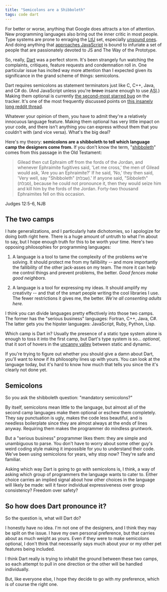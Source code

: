 ```yaml
---
title: "Semicolons are a Shibboleth"
tags: code dart
---
```


For better or worse, anything that Google does attracts a ton of attention. New
programming languages also bring out the inner critic in most people. Type
systems are prone to enraging the [LtU][] set, especially [unsound
ones][unsound]. And doing anything that [approaches JavaScript][js] is bound to
infuriate a set of people that are passionately devoted to JS and The Way of the
Prototype.

[ltu]: http://lambda-the-ultimate.org/node/4377
[unsound]: https://web.archive.org/web/20120113015751/http://www.dartlang.org/articles/optional-types/
[js]: http://www.2ality.com/2011/09/google-dart.html

So, really, [Dart][] was a perfect storm. It's been strangely fun watching the
complaints, critiques, feature requests and condemnation roll in. One particular
issue has incited way more attention than I expected given its significance in
the grand scheme of things: semicolons.

[dart]: https://dart.dev/

Dart requires semicolons as statement terminators just like C, C++, Java, and C#
do. (And JavaScript unless you're <strike>brave</strike> insane enough to use
<abbr title="Automatic Semicolon Insertion">ASI</abbr>.) Making them optional is
currently [the second-most starred bug][semicolon bug] on the tracker. It's one
of the most frequently discussed points on [this insanely long reddit
thread][reddit].

[semicolon bug]: https://github.com/dart-lang/sdk/issues/34
[reddit]: http://www.reddit.com/r/programming/comments/l6uwv/dart_programming_language/

Whatever your opinion of them, you have to admit they're a relatively innocuous
language feature. Making them optional has very little impact on your code, and
there isn't anything you can express without them that you couldn't with (and
vice versa). What's the big deal?

Here's my theory: **semicolons are a shibboleth to tell which language camp the
designers come from.** If you don't know the term, "[shibboleth][]" comes from
this passage in the Old Testament:

[shibboleth]: http://en.wikipedia.org/wiki/Shibboleth

> Gilead then cut Ephraim off from the fords of the Jordan, and whenever
> Ephraimite fugitives said, 'Let me cross,' the men of Gilead would ask, 'Are
> you an Ephraimite?' If he said, 'No,' they then said, 'Very well, say
> "Shibboleth" (שבלת).' If anyone said, "Sibboleth" (סבלת), because he could not
> pronounce it, then they would seize him and kill him by the fords of the
> Jordan. Forty-two thousand Ephraimites fell on this occasion.

<p class="cite">Judges 12:5-6, NJB</p>

## The two camps

I hate generalizations, and I particularly hate dichotomies, so I apologize for
doing both right here. There is a huge amount of untruth to what I'm about to
say, but I hope enough truth for this to be worth your time. Here's two opposing
philosophies for programming languages:

1.  A language is a tool to tame the complexity of the problems we're solving.
    It should protect me from my fallibility -- and more importantly the
    fallibility of the other jack-asses on my team. The more it can help me
    control things and prevent problems, the better. *Good fences make good
    neighbors.*

2.  A language is a tool for expressing my ideas. It should amplify my
    creativity -- and that of the smart people writing the cool libraries I use.
    The fewer restrictions it gives me, the better. *We're all consenting adults
    here.*

I think you can divide languages pretty effectively into those two camps. The
former has the "serious business" languages: Fortran, C++, Java, C#. The latter
gets you the hipster languages: JavaScript, Ruby, Python, Lisp.

Which camp is Dart in? Usually the presence of a static type system alone is
enough to toss it into the first camp, but Dart's type system is so...
*optional*, that it sort of hovers in the [uncanny valley][] between static and
dynamic.

[uncanny valley]: http://en.wikipedia.org/wiki/Uncanny_valley

If you're trying to figure out whether you should give a damn about Dart, you'll
want to know if its philosophy lines up with yours. You can look at the language
today, but it's hard to know how much that tells you since the it's clearly not
done yet.

## Semicolons

So you ask the shibboleth question: "mandatory semicolons?"

By itself, semicolons mean little to the language, but almost all of the second
camp languages make them optional or eschew them completely. They say
punctuation is ugly, makes the code less beautiful, and is needless boilerplate
since they are almost always at the ends of lines anyway. Requiring them makes
the programmer do mindless gruntwork.

But a "serious business" programmer likes them: they are simple and unambiguous
to parse. You don't have to worry about some other guy's weird coding style
making it impossible for you to understand their code. We've been using
semicolons for years, why stop now? They're safe and familiar.

Asking which way Dart is going to go with semicolons is, I think, a way of
asking which group of programmers the language wants to cater to. Either choice
carries an implied signal about how other choices in the language will likely be
made: will it favor individual expressiveness over group consistency? Freedom
over safety?

## So how does Dart pronounce it?

So the question is, what will Dart do?

I honestly have no idea. I'm not one of the designers, and I think they may be
split on the issue. I have my own personal preference, but that carries about as
much weight as yours. Even if they were to make semicolons optional, I don't
think that necessarily says much about your or my other pet features being
included.

I think Dart really is trying to inhabit the ground between these two camps, so
each attempt to pull in one direction or the other will be handled individually.

But, like everyone else, I hope they decide to go with *my* preference, which is
of course the right one.
